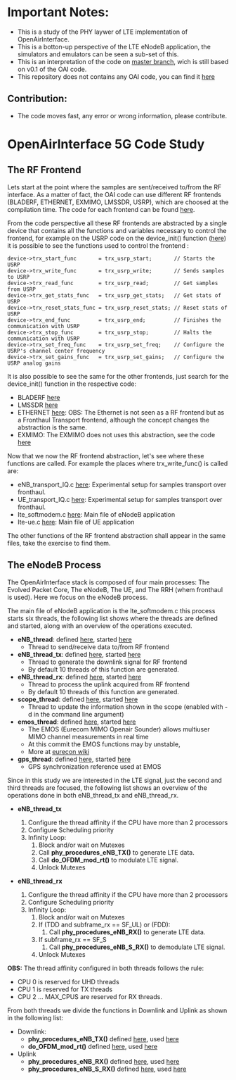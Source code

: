 
# Important Notes:

* This is a study of the PHY laywer of LTE implementation of OpenAirInterface.
* This is a botton-up perspective of the LTE eNodeB application, the simulators and emulators can be seen a sub-set of this.
* This is an interpretation of the code on [master branch](https://gitlab.eurecom.fr/oai/openairinterface5g/commit/d0e2938baabf6abf52889dec662f1abef1bc8e56), wich is still based on v0.1 of the OAI code.
* This repository does not contains any OAI code, you can find it [here](https://gitlab.eurecom.fr/oai/openairinterface5g)

## Contribution:
* The code moves fast, any error or wrong information, please contribute.


# OpenAirInterface 5G Code Study

## The RF Frontend

Lets start at the point where the samples are sent/received to/from the RF interface. 
As a matter of fact, the OAI code can use different RF frontends (BLADERF,   ETHERNET,  EXMIMO,  LMSSDR,  USRP), which are choosed at the compilation time. The code for each frontend can be found  [here](https://gitlab.eurecom.fr/oai/openairinterface5g/tree/master/targets/ARCH).

From the code perspective all these RF frontends are abstracted by a single device that contains all the functions and variables necessary to control the frontend, for example on the USRP code on the device_init() function ([here](https://gitlab.eurecom.fr/oai/openairinterface5g/blob/master/targets/ARCH/USRP/USERSPACE/LIB/usrp_lib.cpp#L486)) it is possible to see the functions used to control the frontend :

```
device->trx_start_func       = trx_usrp_start;       // Starts the USRP 
device->trx_write_func       = trx_usrp_write;       // Sends samples to USRP
device->trx_read_func        = trx_usrp_read;        // Get samples from USRP
device->trx_get_stats_func   = trx_usrp_get_stats;   // Get stats of USRP
device->trx_reset_stats_func = trx_usrp_reset_stats; // Reset stats of USRP
device->trx_end_func         = trx_usrp_end;         // Finishes the communication with USRP
device->trx_stop_func        = trx_usrp_stop;        // Halts the communication with USRP
device->trx_set_freq_func    = trx_usrp_set_freq;    // Configure the USRP's channel center frequency
device->trx_set_gains_func   = trx_usrp_set_gains;   // Configure the USRP analog gains
```

It is also possible to see the same for the other frontends, just search for the device_init() function in the respective code:
* BLADERF [here](https://gitlab.eurecom.fr/oai/openairinterface5g/blob/master/targets/ARCH/BLADERF/USERSPACE/LIB/bladerf_lib.c#L1080)
* LMSSDR [here](https://gitlab.eurecom.fr/oai/openairinterface5g/blob/master/targets/ARCH/LMSSDR/USERSPACE/LIB/lms_lib.cpp#L446)
* ETHERNET [here](https://gitlab.eurecom.fr/oai/openairinterface5g/blob/master/targets/ARCH/ETHERNET/USERSPACE/LIB/ethernet_lib.c#L323): OBS: The Ethernet is not seen as a RF frontend but as a Fronthaul Transport frontend, although the concept changes the abstraction is the same.
* EXMIMO: The EXMIMO does not uses this abstraction, see the code [here](https://gitlab.eurecom.fr/oai/openairinterface5g/blob/master/targets/ARCH/EXMIMO/USERSPACE/LIB/openair0_lib.c)

Now that we now the RF frontend abstraction, let's see where these functions are called. For example the places where trx_write_func() is called are:

* eNB_transport_IQ.c [here](https://gitlab.eurecom.fr/oai/openairinterface5g/blob/master/targets/RT/USER/UE_transport_IQ.c#L390): Experimental setup for samples transport over fronthaul.
* UE_transport_IQ.c [here](https://gitlab.eurecom.fr/oai/openairinterface5g/blob/master/targets/RT/USER/eNB_transport_IQ.c#L459): Experimental setup for samples transport over fronthaul.
* lte_softmodem.c [here](https://gitlab.eurecom.fr/oai/openairinterface5g/blob/master/targets/RT/USER/lte-softmodem.c#L2110): Main file of eNodeB application
* lte-ue.c [here](https://gitlab.eurecom.fr/oai/openairinterface5g/blob/master/targets/RT/USER/lte-ue.c#L1345): Main file of UE application

The other functions of the RF frontend abstraction shall appear in the same files, take the exercise to find them.

## The eNodeB Process

The OpenAirInterface stack is composed of four main processes: The Evolved Packet Core, The eNodeB, The UE, and The RRH (whem fronthaul is used).
Here we focus on the eNodeB process.

The main file of eNodeB application is the lte_softmodem.c this process starts six threads, the following list shows where the threads are defined and started, along with an overview of the operations executed.

* **eNB_thread**: defined [here](https://gitlab.eurecom.fr/oai/openairinterface5g/blob/master/targets/RT/USER/lte-softmodem.c#L1770), started [here](https://gitlab.eurecom.fr/oai/openairinterface5g/blob/master/targets/RT/USER/lte-softmodem.c#L3750)
	* Thread to send/receive data to/from RF frontend
* **eNB_thread_tx**: defined [here](https://gitlab.eurecom.fr/oai/openairinterface5g/blob/master/targets/RT/USER/lte-softmodem.c#L1064), started [here](https://gitlab.eurecom.fr/oai/openairinterface5g/blob/master/targets/RT/USER/lte-softmodem.c#L1641)
	* Thread to generate the downlink signal for RF frontend
	* By default 10 threads of this function are generated.
* **eNB_thread_rx**: defined [here](https://gitlab.eurecom.fr/oai/openairinterface5g/blob/master/targets/RT/USER/lte-softmodem.c#L1367), started [here](https://gitlab.eurecom.fr/oai/openairinterface5g/blob/master/targets/RT/USER/lte-softmodem.c#L1642)
	* Thread to process the uplink acquired from RF frontend
	* By default 10 threads of this function are generated.
* **scope_thread**: defined [here](https://gitlab.eurecom.fr/oai/openairinterface5g/blob/master/targets/RT/USER/lte-softmodem.c#L550), started [here](https://gitlab.eurecom.fr/oai/openairinterface5g/blob/master/targets/RT/USER/lte-softmodem.c#L3666)
	* Thread to update the information shown in the scope (enabled with -d in the command line argument)
* **emos_thread**: defined [here](https://gitlab.eurecom.fr/oai/openairinterface5g/blob/master/targets/RT/USER/lte-softmodem.c#L719), started [here](https://gitlab.eurecom.fr/oai/openairinterface5g/blob/master/targets/RT/USER/lte-softmodem.c#L3677)
	* The EMOS (Eurecom MIMO Openair Sounder) allows multiuser MIMO channel measurements in real time
	* At this commit the EMOS functions may by unstable,
	* More at [eurecon wiki](https://twiki.eurecom.fr/twiki/bin/view/OpenAirInterface/EurecomMimoOpenairSounder)
* **gps_thread**: defined [here](https://gitlab.eurecom.fr/oai/openairinterface5g/blob/master/targets/RT/USER/lte-softmodem.c#L649), started [here](https://gitlab.eurecom.fr/oai/openairinterface5g/blob/master/targets/RT/USER/lte-softmodem.c#L3679)
	* GPS synchronization reference used at EMOS

Since in this study we are interested in the LTE signal, just the second and third threads are focused, the following list shows an overview of the operations done in both eNB_thread_tx and eNB_thread_rx.

* **eNB_thread_tx**
	1. Configure the thread affinity if the CPU have more than 2 processors
	2. Configure Scheduling priority
	3. Infinity Loop:
		1. Block and/or wait on Mutexes
		2. Call **phy_procedures_eNB_TX()** to generate LTE data.
		3. Call **do_OFDM_mod_rt()** to modulate LTE signal.
		4. Unlock Mutexes

* **eNB_thread_rx**
	1. Configure the thread affinity if the CPU have more than 2 processors
	2. Configure Scheduling priority
	3. Infinity Loop:
		1. Block and/or wait on Mutexes
		2. If (TDD and subframe_rx == SF_UL) or (FDD):
			1. Call **phy_procedures_eNB_RX()** to generate LTE data.
		3. If subframe_rx == SF_S
			1. Call **phy_procedures_eNB_S_RX()** to demodulate LTE signal.
		4. Unlock Mutexes


**OBS:** The thread affinity configured in both threads follows the rule:
* CPU 0 is reserved for UHD threads
* CPU 1 is reserved for TX threads
* CPU 2 ... MAX_CPUS are reserved for RX threads.

From both threads we divide the functions in Downlink and Uplink as shown in the following list:

* Downlink:
	* **phy_procedures_eNB_TX()** defined [here](https://gitlab.eurecom.fr/oai/openairinterface5g/blob/master/openair1/SCHED/phy_procedures_lte_eNb.c#L517), used [here](https://gitlab.eurecom.fr/oai/openairinterface5g/blob/master/targets/RT/USER/lte-softmodem.c#L1255)
	* **do_OFDM_mod_rt()** defined [here](https://gitlab.eurecom.fr/oai/openairinterface5g/blob/master/targets/RT/USER/lte-softmodem.c#L947), used [here](https://gitlab.eurecom.fr/oai/openairinterface5g/blob/master/targets/RT/USER/lte-softmodem.c#L1273)
* Uplink
	* **phy_procedures_eNB_RX()** defined [here](https://gitlab.eurecom.fr/oai/openairinterface5g/blob/master/openair1/SCHED/phy_procedures_lte_eNb.c#L2671), used [here](https://gitlab.eurecom.fr/oai/openairinterface5g/blob/master/targets/RT/USER/lte-softmodem.c#L1541)
	* **phy_procedures_eNB_S_RX()** defined [here](https://gitlab.eurecom.fr/oai/openairinterface5g/blob/master/openair1/SCHED/phy_procedures_lte_eNb.c#L293), used [here](https://gitlab.eurecom.fr/oai/openairinterface5g/blob/master/targets/RT/USER/lte-softmodem.c#L1545)
